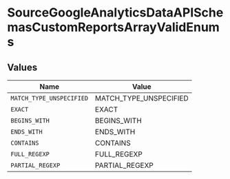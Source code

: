 # SourceGoogleAnalyticsDataAPISchemasCustomReportsArrayValidEnums


## Values

| Name                     | Value                    |
| ------------------------ | ------------------------ |
| `MATCH_TYPE_UNSPECIFIED` | MATCH_TYPE_UNSPECIFIED   |
| `EXACT`                  | EXACT                    |
| `BEGINS_WITH`            | BEGINS_WITH              |
| `ENDS_WITH`              | ENDS_WITH                |
| `CONTAINS`               | CONTAINS                 |
| `FULL_REGEXP`            | FULL_REGEXP              |
| `PARTIAL_REGEXP`         | PARTIAL_REGEXP           |
